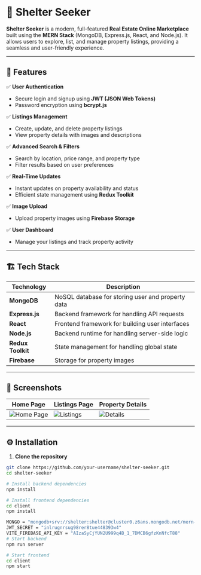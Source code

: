 # 🏡 Shelter Seeker

**Shelter Seeker** is a modern, full-featured **Real Estate Online Marketplace** built using the **MERN Stack** (MongoDB, Express.js, React, and Node.js). It allows users to explore, list, and manage property listings, providing a seamless and user-friendly experience.

---

## 🚀 Features
✅ **User Authentication**  
- Secure login and signup using **JWT (JSON Web Tokens)**  
- Password encryption using **bcrypt.js**  

✅ **Listings Management**  
- Create, update, and delete property listings  
- View property details with images and descriptions  

✅ **Advanced Search & Filters**  
- Search by location, price range, and property type  
- Filter results based on user preferences  

✅ **Real-Time Updates**  
- Instant updates on property availability and status  
- Efficient state management using **Redux Toolkit**  

✅ **Image Upload**  
- Upload property images using **Firebase Storage**  

✅ **User Dashboard**  
- Manage your listings and track property activity  

---

## 🏗️ Tech Stack
| Technology | Description |
|-----------|-------------|
| **MongoDB** | NoSQL database for storing user and property data |
| **Express.js** | Backend framework for handling API requests |
| **React** | Frontend framework for building user interfaces |
| **Node.js** | Backend runtime for handling server-side logic |
| **Redux Toolkit** | State management for handling global state |
| **Firebase** | Storage for property images |

---

## 📸 Screenshots
| Home Page | Listings Page | Property Details |
|-----------|---------------|------------------|
| ![Home Page](path/to/homepage-screenshot.png) | ![Listings](path/to/listings-screenshot.png) | ![Details](path/to/details-screenshot.png) |

---

## ⚙️ Installation
1. **Clone the repository**  
```bash
git clone https://github.com/your-username/shelter-seeker.git
cd shelter-seeker

# Install backend dependencies
npm install

# Install frontend dependencies
cd client
npm install

MONGO = "mongodb+srv://shelter:shelter@cluster0.z6ans.mongodb.net/mern-ShelterSeek?retryWrites=true&w=majority&appName=Cluster0"
JWT_SECRET = "inlrugnrsug98rer8tue448393w4"
VITE_FIREBASE_API_KEY = "AIzaSyCjYUN2U999q4B_1_7DMCB6gfzKnNfcT88"
# Start backend
npm run server

# Start frontend
cd client
npm start

